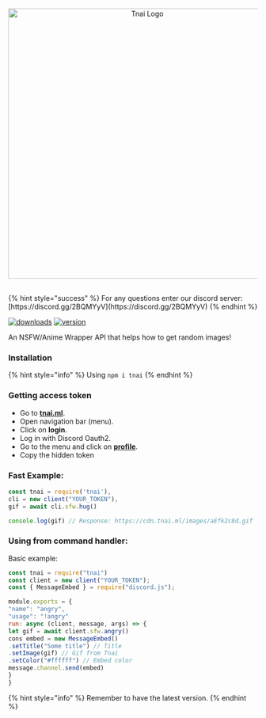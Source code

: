 <div align="center">
  <br />
  <p>
    <a href="https://discord.gg/2BQMYyV"><img src="https://cdn.discordapp.com/attachments/702047402328195152/732285388063899668/b75c04ba-ba8f-4057-93c0-9322f33526cf2F20200425_115122.png" width="546" alt="Tnai Logo" /></a>  </p>
  <br />
</div>
{% hint style="success" %}
For any questions enter our discord server: [https://discord.gg/2BQMYyV](https://discord.gg/2BQMYyV)
{% endhint %}

[![downloads](https://img.shields.io/npm/v/tnai.svg?style=for-the-badge)](https://www.npmjs.com/package/tnai)
[![version](https://img.shields.io/npm/dt/tnai.svg?style=for-the-badge)](https://www.npmjs.com/package/tnai)

An NSFW/Anime Wrapper API that helps how to get random images!


### Installation
{% hint style="info" %}
Using ``npm i tnai``
{% endhint %}

### Getting access token
- Go to **[tnai.ml](https://tnai.ml/)**.
- Open navigation bar (menu).
- Click on **login**.
- Log in with Discord Oauth2.
- Go to the menu and click on **[profile](https://tnai.ml/profile)**.
- Copy the hidden token 

### Fast Example:
```javascript
const tnai = require('tnai'),
cli = new client("YOUR_TOKEN"),
gif = await cli.sfw.hug()

console.log(gif) // Response: https://cdn.tnai.ml/images/aEfk2c8d.gif
```

### Using from command handler:
Basic example:
```javascript
const tnai = require("tnai")
const client = new client("YOUR_TOKEN");
const { MessageEmbed } = require("discord.js");

module.exports = {
"name": "angry",
"usage": "!angry"
run: async (client, message, args) => {
let gif = await client.sfw.angry()
cons embed = new MessageEmbed()
.setTitle("Some title") // Title
.setImage(gif) // Gif from Tnai
.setColor("#ffffff") // Embed color
message.channel.send(embed)
}
}
```

{% hint style="info" %}
Remember to have the latest version.
{% endhint %}
